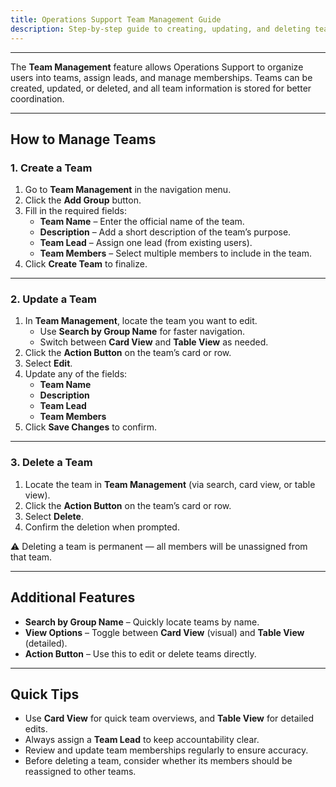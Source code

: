 ```yaml
---
title: Operations Support Team Management Guide
description: Step-by-step guide to creating, updating, and deleting teams
---
```


---

The **Team Management** feature allows Operations Support to organize users into teams, assign leads, and manage memberships. Teams can be created, updated, or deleted, and all team information is stored for better coordination.

---

## How to Manage Teams

### 1. Create a Team

1. Go to **Team Management** in the navigation menu.
2. Click the **Add Group** button.
3. Fill in the required fields:
   - **Team Name** – Enter the official name of the team.
   - **Description** – Add a short description of the team’s purpose.
   - **Team Lead** – Assign one lead (from existing users).
   - **Team Members** – Select multiple members to include in the team.
4. Click **Create Team** to finalize.

---

### 2. Update a Team

1. In **Team Management**, locate the team you want to edit.
   - Use **Search by Group Name** for faster navigation.
   - Switch between **Card View** and **Table View** as needed.
2. Click the **Action Button** on the team’s card or row.
3. Select **Edit**.
4. Update any of the fields:
   - **Team Name**
   - **Description**
   - **Team Lead**
   - **Team Members**
5. Click **Save Changes** to confirm.

---

### 3. Delete a Team

1. Locate the team in **Team Management** (via search, card view, or table view).
2. Click the **Action Button** on the team’s card or row.
3. Select **Delete**.
4. Confirm the deletion when prompted.

⚠️ Deleting a team is permanent — all members will be unassigned from that team.

---

## Additional Features

- **Search by Group Name** – Quickly locate teams by name.
- **View Options** – Toggle between **Card View** (visual) and **Table View** (detailed).
- **Action Button** – Use this to edit or delete teams directly.

---

## Quick Tips

- Use **Card View** for quick team overviews, and **Table View** for detailed edits.
- Always assign a **Team Lead** to keep accountability clear.
- Review and update team memberships regularly to ensure accuracy.
- Before deleting a team, consider whether its members should be reassigned to other teams.
